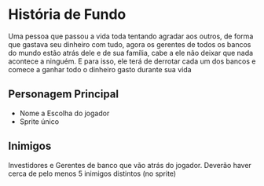 # História de Fundo

Uma pessoa que passou a vida toda tentando agradar aos outros, de forma que gastava seu dinheiro com tudo, agora os gerentes de todos os bancos do mundo estão atrás dele e de sua família, cabe a ele não deixar que nada acontece a ninguém. E para isso, ele terá de derrotar cada um dos bancos e comece a ganhar todo o dinheiro gasto durante sua vida

## Personagem Principal

* Nome a Escolha do jogador
* Sprite único

## Inimigos

Investidores e Gerentes de banco que vão atrás do jogador. Deverão haver cerca de pelo menos 5 inimigos distintos (no sprite)